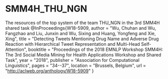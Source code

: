 # SMM4H_THU_NGN
The resources of the top system of the team THU_NGN in the 3rd SMM4H shared task
@InProceedings{W18-5909,
  author = 	"Wu, Chuhan
		and Wu, Fangzhao
		and Liu, Junxin
		and Wu, Sixing
		and Huang, Yongfeng
		and Xie, Xing",
  title = 	"Detecting Tweets Mentioning Drug Name and Adverse Drug Reaction with Hierarchical Tweet Representation and Multi-Head Self-Attention",
  booktitle = 	"Proceedings of the 2018 EMNLP Workshop SMM4H: The 3rd Social Media Mining for Health Applications Workshop and Shared Task",
  year = 	"2018",
  publisher = 	"Association for Computational Linguistics",
  pages = 	"34--37",
  location = 	"Brussels, Belgium",
  url = 	"http://aclweb.org/anthology/W18-5909"
}
